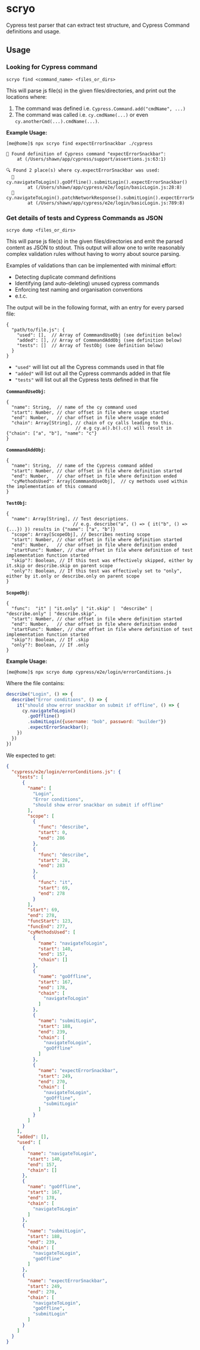 # scryo
Cypress test parser that can extract test structure, and Cypress Command definitions and usage.


## Usage

### Looking for Cypress command
```
scryo find <command_name> <files_or_dirs>
```
This will parse js file(s) in the given files/directories, and print out the locations where:
1. The command was defined i.e. `Cypress.Command.add("cmdName", ...)`
2. The command was called i.e. `cy.cmdName(...)` or even `cy.anotherCmd(...).cmdName(...)`.

**Example Usage:**
```
[me@home]$ npx scryo find expectErrorSnackbar ./cypress

👀 Found definition of Cypress command "expectErrorSnackbar":
    at (/Users/shawn/app/cypress/support/assertions.js:63:1)

🔍 Found 2 place(s) where cy.expectErrorSnackbar was used:
  🔗 cy.navigateToLogin().goOffline().submitLogin().expectErrorSnackbar()
        at (/Users/shawn/app/cypress/e2e/login/basicLogin.js:28:8)
  🔗 cy.navigateToLogin().patchNetworkResponse().submitLogin().expectErrorSnackbar()
        at (/Users/shawn/app/cypress/e2e/login/basicLogin.js:789:8)
```

### Get details of tests and Cypress Commands as JSON

```
scryo dump <files_or_dirs>
```

This will parse js file(s) in the given files/directories and emit the parsed content as JSON to stdout. 
This output will allow one to write reasonably complex validation rules without having to worry about source parsing.

Examples of validations than can be implemented with minimal effort:
* Detecting duplicate command definitions
* Identifying (and auto-deleting) unused cypress commands
* Enforcing test naming and organisation conventions
* e.t.c.


The output will be in the following format, with an entry for every parsed file:
```text
{
  "path/to/file.js": {
    "used": [],  // Array of CommmandUseObj (see definition below)
    "added": [], // Array of CommmandAddObj (see definition below)
    "tests": []  // Array of TestObj (see definition below)
  }
}
```

* `"used"` will list out all the Cypress commands used in that file
* `"added"` will list out all the Cypress commands added in that file
* `"tests"` will list out all the Cypress tests defined in that file

**`CommmandUseObj`:**
```text
{
  "name": String,  // name of the cy command used
  "start": Number, // char offset in file where usage started
  "end": Number,   // char offset in file where usage ended
  "chain": Array[String], // chain of cy calls leading to this. 
                          // e.g cy.a().b().c() will result in {"chain": ["a", "b"], "name": "c"}
}
```

**`CommmandAddObj`:**
```text
{
  "name": String,  // name of the Cypress command added
  "start": Number, // char offset in file where definition started
  "end": Number,   // char offset in file where definition ended
  "cyMethodsUsed": Array[CommmandUseObj],  // cy methods used within the implementation of this command
}
```

**`TestObj`:**
```text
{
  "name": Array[String], // Test descriptions.
                         // e.g. describe("a", () => { it("b", () => {...}) }) results in {"name": ["a", "b"]}
  "scope": Array[ScopeObj], // Describes nesting scope
  "start": Number, // char offset in file where definition started
  "end": Number,   // char offset in file where definition ended
  "startFunc": Number, // char offset in file where definition of test implementation function started
  "skip"?: Boolean, // If this test was effectively skipped, either by it.skip or describe.skip on parent scope
  "only"?: Boolean, // If this test was effectively set to "only", either by it.only or describe.only on parent scope
}
```

**`ScopeObj`:**
```text
{
  "func":  "it" | "it.only" | "it.skip" |  "describe" | "describe.only" | "describe.skip",
  "start": Number, // char offset in file where definition started
  "end": Number,   // char offset in file where definition ended
  "startFunc": Number, // char offset in file where definition of test implementation function started
  "skip"?: Boolean, // If .skip
  "only"?: Boolean, // If .only
}
```

**Example Usage:**
```
[me@home]$ npx scryo dump cypress/e2e/login/errorConditions.js
```

Where the file contains:
```javascript
describe("Login", () => {
  describe("Error conditions", () => {
    it("should show error snackbar on submit if offline", () => {
      cy.navigateToLogin()
        .goOffline()
        .submitLogin({username: "bob", password: "builder"})
        .expectErrorSnackbar();
    })
  })
})
```

We expected to get:
```json
{
  "cypress/e2e/login/errorConditions.js": {
    "tests": [
      {
        "name": [
          "Login",
          "Error conditions",
          "should show error snackbar on submit if offline"
        ],
        "scope": [
          {
            "func": "describe",
            "start": 0,
            "end": 286
          },
          {
            "func": "describe",
            "start": 28,
            "end": 283
          },
          {
            "func": "it",
            "start": 69,
            "end": 278
          }
        ],
        "start": 69,
        "end": 278,
        "funcStart": 123,
        "funcEnd": 277,
        "cyMethodsUsed": [
          {
            "name": "navigateToLogin",
            "start": 140,
            "end": 157,
            "chain": []
          },
          {
            "name": "goOffline",
            "start": 167,
            "end": 178,
            "chain": [
              "navigateToLogin"
            ]
          },
          {
            "name": "submitLogin",
            "start": 188,
            "end": 239,
            "chain": [
              "navigateToLogin",
              "goOffline"
            ]
          },
          {
            "name": "expectErrorSnackbar",
            "start": 249,
            "end": 270,
            "chain": [
              "navigateToLogin",
              "goOffline",
              "submitLogin"
            ]
          }
        ]
      }
    ],
    "added": [],
    "used": [
      {
        "name": "navigateToLogin",
        "start": 140,
        "end": 157,
        "chain": []
      },
      {
        "name": "goOffline",
        "start": 167,
        "end": 178,
        "chain": [
          "navigateToLogin"
        ]
      },
      {
        "name": "submitLogin",
        "start": 188,
        "end": 239,
        "chain": [
          "navigateToLogin",
          "goOffline"
        ]
      },
      {
        "name": "expectErrorSnackbar",
        "start": 249,
        "end": 270,
        "chain": [
          "navigateToLogin",
          "goOffline",
          "submitLogin"
        ]
      }
    ]
  }
}


```
